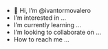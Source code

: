 - 👋 Hi, I’m @ivantormovalero
-  I’m interested in ...
-  I’m currently learning ...
-  I’m looking to collaborate on ...
-  How to reach me ...

<!---
ivantormovalero/ivantormovalero is a ✨ special ✨ repository because its `README.md` (this file) appears on your GitHub profile.
You can click the Preview link to take a look at your changes.
--->
